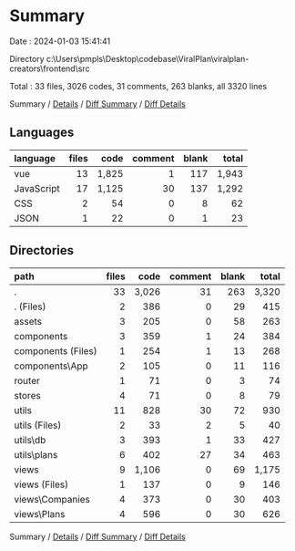 # Summary

Date : 2024-01-03 15:41:41

Directory c:\\Users\\pmpls\\Desktop\\codebase\\ViralPlan\\viralplan-creators\\frontend\\src

Total : 33 files,  3026 codes, 31 comments, 263 blanks, all 3320 lines

Summary / [Details](details.md) / [Diff Summary](diff.md) / [Diff Details](diff-details.md)

## Languages
| language | files | code | comment | blank | total |
| :--- | ---: | ---: | ---: | ---: | ---: |
| vue | 13 | 1,825 | 1 | 117 | 1,943 |
| JavaScript | 17 | 1,125 | 30 | 137 | 1,292 |
| CSS | 2 | 54 | 0 | 8 | 62 |
| JSON | 1 | 22 | 0 | 1 | 23 |

## Directories
| path | files | code | comment | blank | total |
| :--- | ---: | ---: | ---: | ---: | ---: |
| . | 33 | 3,026 | 31 | 263 | 3,320 |
| . (Files) | 2 | 386 | 0 | 29 | 415 |
| assets | 3 | 205 | 0 | 58 | 263 |
| components | 3 | 359 | 1 | 24 | 384 |
| components (Files) | 1 | 254 | 1 | 13 | 268 |
| components\\App | 2 | 105 | 0 | 11 | 116 |
| router | 1 | 71 | 0 | 3 | 74 |
| stores | 4 | 71 | 0 | 8 | 79 |
| utils | 11 | 828 | 30 | 72 | 930 |
| utils (Files) | 2 | 33 | 2 | 5 | 40 |
| utils\\db | 3 | 393 | 1 | 33 | 427 |
| utils\\plans | 6 | 402 | 27 | 34 | 463 |
| views | 9 | 1,106 | 0 | 69 | 1,175 |
| views (Files) | 1 | 137 | 0 | 9 | 146 |
| views\\Companies | 4 | 373 | 0 | 30 | 403 |
| views\\Plans | 4 | 596 | 0 | 30 | 626 |

Summary / [Details](details.md) / [Diff Summary](diff.md) / [Diff Details](diff-details.md)